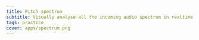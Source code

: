 ```yaml
---
title: Pitch spectrum
subtitle: Visually analyse all the incoming audio spectrum in realtime
tags: practice
cover: apps/spectrum.png
---
```


<client-only>
  <pitch-spectrum />
</client-only>